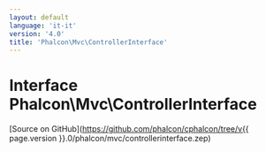 ```yaml
---
layout: default
language: 'it-it'
version: '4.0'
title: 'Phalcon\Mvc\ControllerInterface'
---
```


# Interface **Phalcon\Mvc\ControllerInterface**

[Source on GitHub](https://github.com/phalcon/cphalcon/tree/v{{ page.version }}.0/phalcon/mvc/controllerinterface.zep)